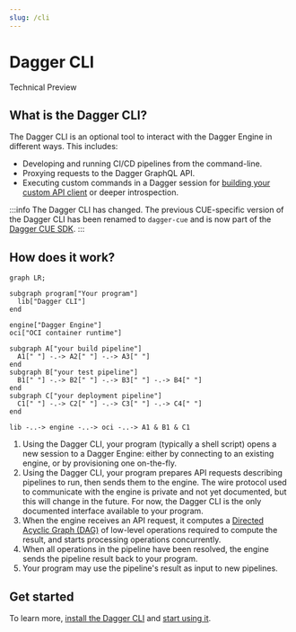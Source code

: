 ```yaml
---
slug: /cli
---
```


# Dagger CLI

<div class="status-badge">Technical Preview</div>

## What is the Dagger CLI?

The Dagger CLI is an optional tool to interact with the Dagger Engine in different ways. This includes:

* Developing and running CI/CD pipelines from the command-line.
* Proxying requests to the Dagger GraphQL API.
* Executing custom commands in a Dagger session for [building your custom API client](../api/254103-build-custom-client.md) or deeper introspection.

:::info
The Dagger CLI has changed. The previous CUE-specific version of the Dagger CLI has been renamed to `dagger-cue` and is now part of the [Dagger CUE SDK](../sdk/cue/).
:::

## How does it work?

```mermaid
graph LR;

subgraph program["Your program"]
  lib["Dagger CLI"]
end

engine["Dagger Engine"]
oci["OCI container runtime"]

subgraph A["your build pipeline"]
  A1[" "] -.-> A2[" "] -.-> A3[" "]
end
subgraph B["your test pipeline"]
  B1[" "] -.-> B2[" "] -.-> B3[" "] -.-> B4[" "]
end
subgraph C["your deployment pipeline"]
  C1[" "] -.-> C2[" "] -.-> C3[" "] -.-> C4[" "]
end

lib -..-> engine -..-> oci -..-> A1 & B1 & C1
```

1. Using the Dagger CLI, your program (typically a shell script) opens a new session to a Dagger Engine: either by connecting to an existing engine, or by provisioning one on-the-fly.
2. Using the Dagger CLI, your program prepares API requests describing pipelines to run, then sends them to the engine. The wire protocol used to communicate with the engine is private and not yet documented, but this will change in the future. For now, the Dagger CLI is the only documented interface available to your program.
3. When the engine receives an API request, it computes a [Directed Acyclic Graph (DAG)](https://en.wikipedia.org/wiki/Directed_acyclic_graph) of low-level operations required to compute the result, and starts processing operations concurrently.
4. When all operations in the pipeline have been resolved, the engine sends the pipeline result back to your program.
5. Your program may use the pipeline's result as input to new pipelines.

## Get started

To learn more, [install the Dagger CLI](./465058-install.md) and [start using it](./389936-run-pipelines-cli.md).
